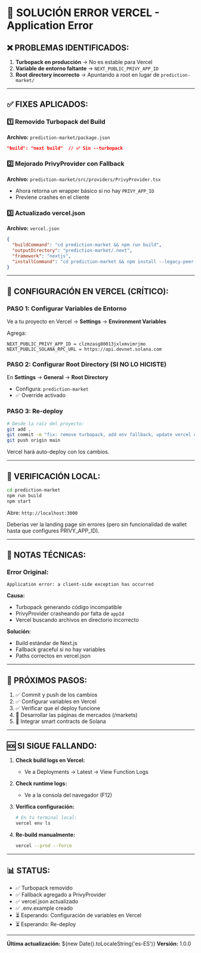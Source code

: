 # 🚨 SOLUCIÓN ERROR VERCEL - Application Error

## ❌ PROBLEMAS IDENTIFICADOS:

1. **Turbopack en producción** → No es estable para Vercel
2. **Variable de entorno faltante** → `NEXT_PUBLIC_PRIVY_APP_ID`
3. **Root directory incorrecto** → Apuntando a root en lugar de `prediction-market/`

---

## ✅ FIXES APLICADOS:

### 1️⃣ Removido Turbopack del Build

**Archivo:** `prediction-market/package.json`

```json
"build": "next build"  // ✅ Sin --turbopack
```

### 2️⃣ Mejorado PrivyProvider con Fallback

**Archivo:** `prediction-market/src/providers/PrivyProvider.tsx`

- Ahora retorna un wrapper básico si no hay `PRIVY_APP_ID`
- Previene crashes en el cliente

### 3️⃣ Actualizado vercel.json

**Archivo:** `vercel.json`

```json
{
  "buildCommand": "cd prediction-market && npm run build",
  "outputDirectory": "prediction-market/.next",
  "framework": "nextjs",
  "installCommand": "cd prediction-market && npm install --legacy-peer-deps"
}
```

---

## 🔧 CONFIGURACIÓN EN VERCEL (CRÍTICO):

### PASO 1: Configurar Variables de Entorno

Ve a tu proyecto en Vercel → **Settings** → **Environment Variables**

Agrega:

```
NEXT_PUBLIC_PRIVY_APP_ID = clzmzasg80013jxlxmvimrjmo
NEXT_PUBLIC_SOLANA_RPC_URL = https://api.devnet.solana.com
```

### PASO 2: Configurar Root Directory (SI NO LO HICISTE)

En **Settings** → **General** → **Root Directory**

- Configura: `prediction-market`
- ✅ Override activado

### PASO 3: Re-deploy

```bash
# Desde la raíz del proyecto:
git add .
git commit -m "fix: remove turbopack, add env fallback, update vercel config"
git push origin main
```

Vercel hará auto-deploy con los cambios.

---

## 🧪 VERIFICACIÓN LOCAL:

```bash
cd prediction-market
npm run build
npm start
```

Abre: `http://localhost:3000`

Deberías ver la landing page sin errores (pero sin funcionalidad de wallet hasta que configures PRIVY_APP_ID).

---

## 📝 NOTAS TÉCNICAS:

### Error Original:

```
Application error: a client-side exception has occurred
```

**Causa:**

- Turbopack generando código incompatible
- PrivyProvider crasheando por falta de `appId`
- Vercel buscando archivos en directorio incorrecto

**Solución:**

- Build estándar de Next.js
- Fallback graceful si no hay variables
- Paths correctos en vercel.json

---

## 🎯 PRÓXIMOS PASOS:

1. ✅ Commit y push de los cambios
2. ✅ Configurar variables en Vercel
3. ✅ Verificar que el deploy funcione
4. 🎨 Desarrollar las páginas de mercados (/markets)
5. 🔌 Integrar smart contracts de Solana

---

## 🆘 SI SIGUE FALLANDO:

1. **Check build logs en Vercel:**
   - Ve a Deployments → Latest → View Function Logs
2. **Check runtime logs:**
   - Ve a la consola del navegador (F12)
3. **Verifica configuración:**

   ```bash
   # En tu terminal local:
   vercel env ls
   ```

4. **Re-build manualmente:**
   ```bash
   vercel --prod --force
   ```

---

## 📊 STATUS:

- ✅ Turbopack removido
- ✅ Fallback agregado a PrivyProvider
- ✅ vercel.json actualizado
- ✅ .env.example creado
- ⏳ Esperando: Configuración de variables en Vercel
- ⏳ Esperando: Re-deploy

---

**Última actualización:** ${new Date().toLocaleString('es-ES')}
**Versión:** 1.0.0




